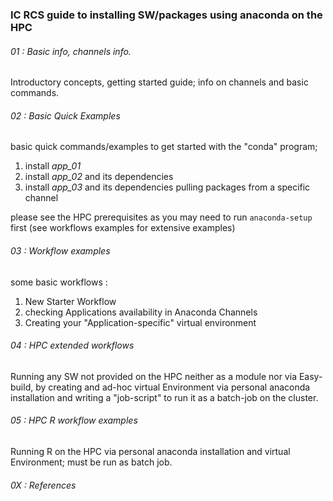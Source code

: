 
### IC RCS guide to installing SW/packages using anaconda on the HPC


###### 01 : Basic info, channels info.

Introductory concepts, getting started guide; info on channels and basic commands.

###### 02 : Basic Quick Examples

basic quick commands/examples to get started with the "conda" program;  

1. install *app_01*
2. install *app_02* and its dependencies
3. install *app_03* and its dependencies pulling packages from a specific channel

please see the HPC prerequisites as you may need to run `anaconda-setup` first (see workflows examples for extensive examples)

###### 03 : Workflow examples

some basic workflows :

1. New Starter Workflow
2. checking Applications availability in Anaconda Channels
3. Creating your "Application-specific" virtual environment

###### 04 : HPC extended workflows

Running any SW not provided on the HPC neither as a module nor via Easy-build, by creating and ad-hoc virtual Environment via personal anaconda installation and writing a "job-script" to run it as a batch-job on the cluster.

###### 05 : HPC R workflow examples

Running R on the HPC via personal anaconda installation and virtual Environment; must be run as batch job.

###### 0X : References

